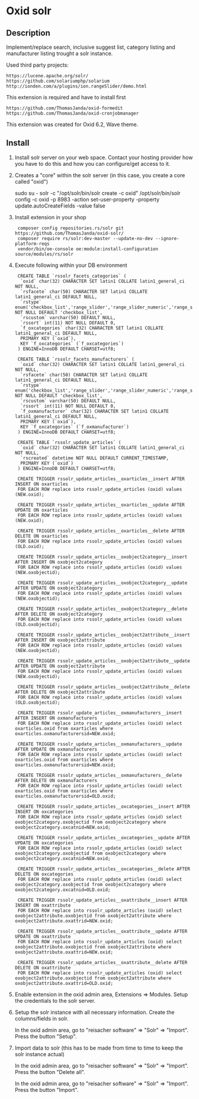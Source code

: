 # Oxid solr

## Description

Implement/replace search, inclusive suggest list, category listing and manufacturer listing 
trought a solr instance. 

Used third party projects: 

    https://lucene.apache.org/solr/
    https://github.com/solariumphp/solarium
    http://ionden.com/a/plugins/ion.rangeSlider/demo.html

This extension is required and have to install first

    https://github.com/ThomasJanda/oxid-formedit
    https://github.com/ThomasJanda/oxid-cronjobmanager

This extension was created for Oxid 6.2, Wave theme.


## Install

1. Install solr server on your web space. Contact your hosting provider how you have to do this and how you can configure/get access to it.

2. Creates a "core" within the solr server (in this case, you create a core called "oxid")

    sudo su - solr -c "/opt/solr/bin/solr create -c oxid"
    /opt/solr/bin/solr config -c oxid -p 8983 -action set-user-property -property update.autoCreateFields -value false

3. Install extension in your shop

        composer config repositories.rs/solr git https://github.com/ThomasJanda/oxid-solr/
        composer require rs/solr:dev-master --update-no-dev --ignore-platform-reqs
        vendor/bin/oe-console oe:module:install-configuration source/modules/rs/solr

4. Execute following within your DB environment

        CREATE TABLE `rssolr_facets_categories` (
         `oxid` char(32) CHARACTER SET latin1 COLLATE latin1_general_ci NOT NULL,
         `rsfacete` char(50) CHARACTER SET latin1 COLLATE latin1_general_ci DEFAULT NULL,
         `rstype` enum('checkbox_list','range_slider','range_slider_numeric','range_slider_currency','selectbox','custom_template') NOT NULL DEFAULT 'checkbox_list',
         `rscustom` varchar(50) DEFAULT NULL,
         `rssort` int(11) NOT NULL DEFAULT 0,
         `f_oxcategories` char(32) CHARACTER SET latin1 COLLATE latin1_general_ci DEFAULT NULL,
         PRIMARY KEY (`oxid`),
         KEY `f_oxcategories` (`f_oxcategories`)
        ) ENGINE=InnoDB DEFAULT CHARSET=utf8;

        CREATE TABLE `rssolr_facets_manufacturers` (
         `oxid` char(32) CHARACTER SET latin1 COLLATE latin1_general_ci NOT NULL,
         `rsfacete` char(50) CHARACTER SET latin1 COLLATE latin1_general_ci DEFAULT NULL,
         `rstype` enum('checkbox_list','range_slider','range_slider_numeric','range_slider_currency','selectbox','custom_template') NOT NULL DEFAULT 'checkbox_list',
         `rscustom` varchar(50) DEFAULT NULL,
         `rssort` int(11) NOT NULL DEFAULT 0,
         `f_oxmanufacturer` char(32) CHARACTER SET latin1 COLLATE latin1_general_ci DEFAULT NULL,
         PRIMARY KEY (`oxid`),
         KEY `f_oxcategories` (`f_oxmanufacturer`)
        ) ENGINE=InnoDB DEFAULT CHARSET=utf8;
        
        CREATE TABLE `rssolr_update_articles` (
         `oxid` char(32) CHARACTER SET latin1 COLLATE latin1_general_ci NOT NULL,
         `rscreated` datetime NOT NULL DEFAULT CURRENT_TIMESTAMP,
         PRIMARY KEY (`oxid`)
        ) ENGINE=InnoDB DEFAULT CHARSET=utf8;
        
        CREATE TRIGGER rssolr_update_articles__oxarticles__insert AFTER INSERT ON oxarticles
        FOR EACH ROW replace into rssolr_update_articles (oxid) values (NEW.oxid);
        
        CREATE TRIGGER rssolr_update_articles__oxarticles__update AFTER UPDATE ON oxarticles
        FOR EACH ROW replace into rssolr_update_articles (oxid) values (NEW.oxid);
        
        CREATE TRIGGER rssolr_update_articles__oxarticles__delete AFTER DELETE ON oxarticles
        FOR EACH ROW replace into rssolr_update_articles (oxid) values (OLD.oxid);
        
        CREATE TRIGGER rssolr_update_articles__oxobject2category__insert AFTER INSERT ON oxobject2category
        FOR EACH ROW replace into rssolr_update_articles (oxid) values (NEW.oxobjectid);
        
        CREATE TRIGGER rssolr_update_articles__oxobject2category__update AFTER UPDATE ON oxobject2category
        FOR EACH ROW replace into rssolr_update_articles (oxid) values (NEW.oxobjectid);
        
        CREATE TRIGGER rssolr_update_articles__oxobject2category__delete AFTER DELETE ON oxobject2category
        FOR EACH ROW replace into rssolr_update_articles (oxid) values (OLD.oxobjectid);
        
        CREATE TRIGGER rssolr_update_articles__oxobject2attribute__insert AFTER INSERT ON oxobject2attribute
        FOR EACH ROW replace into rssolr_update_articles (oxid) values (NEW.oxobjectid);
        
        CREATE TRIGGER rssolr_update_articles__oxobject2attribute__update AFTER UPDATE ON oxobject2attribute
        FOR EACH ROW replace into rssolr_update_articles (oxid) values (NEW.oxobjectid);
        
        CREATE TRIGGER rssolr_update_articles__oxobject2attribute__delete AFTER DELETE ON oxobject2attribute
        FOR EACH ROW replace into rssolr_update_articles (oxid) values (OLD.oxobjectid);
        
        CREATE TRIGGER rssolr_update_articles__oxmanufacturers__insert AFTER INSERT ON oxmanufacturers
        FOR EACH ROW replace into rssolr_update_articles (oxid) select oxarticles.oxid from oxarticles where oxarticles.oxmanufacturersid=NEW.oxid;
        
        CREATE TRIGGER rssolr_update_articles__oxmanufacturers__update AFTER UPDATE ON oxmanufacturers
        FOR EACH ROW replace into rssolr_update_articles (oxid) select oxarticles.oxid from oxarticles where oxarticles.oxmanufacturersid=NEW.oxid;
        
        CREATE TRIGGER rssolr_update_articles__oxmanufacturers__delete AFTER DELETE ON oxmanufacturers
        FOR EACH ROW replace into rssolr_update_articles (oxid) select oxarticles.oxid from oxarticles where oxarticles.oxmanufacturersid=OLD.oxid;
        
        CREATE TRIGGER rssolr_update_articles__oxcategories__insert AFTER INSERT ON oxcategories
        FOR EACH ROW replace into rssolr_update_articles (oxid) select oxobject2category.oxobjectid from oxobject2category where oxobject2category.oxcatnid=NEW.oxid;
        
        CREATE TRIGGER rssolr_update_articles__oxcategories__update AFTER UPDATE ON oxcategories
        FOR EACH ROW replace into rssolr_update_articles (oxid) select oxobject2category.oxobjectid from oxobject2category where oxobject2category.oxcatnid=NEW.oxid;
        
        CREATE TRIGGER rssolr_update_articles__oxcategories__delete AFTER DELETE ON oxcategories
        FOR EACH ROW replace into rssolr_update_articles (oxid) select oxobject2category.oxobjectid from oxobject2category where oxobject2category.oxcatnid=OLD.oxid;
        
        CREATE TRIGGER rssolr_update_articles__oxattribute__insert AFTER INSERT ON oxattribute
        FOR EACH ROW replace into rssolr_update_articles (oxid) select oxobject2attribute.oxobjectid from oxobject2attribute where oxobject2attribute.oxattrid=NEW.oxid;
        
        CREATE TRIGGER rssolr_update_articles__oxattribute__update AFTER UPDATE ON oxattribute
        FOR EACH ROW replace into rssolr_update_articles (oxid) select oxobject2attribute.oxobjectid from oxobject2attribute where oxobject2attribute.oxattrid=NEW.oxid;
        
        CREATE TRIGGER rssolr_update_articles__oxattribute__delete AFTER DELETE ON oxattribute
        FOR EACH ROW replace into rssolr_update_articles (oxid) select oxobject2attribute.oxobjectid from oxobject2attribute where oxobject2attribute.oxattrid=OLD.oxid;


5. Enable extension in the oxid admin area, Extensions => Modules. Setup the credentials to the solr server.

6. Setup the solr instance with all necessary information. Create the columns/fields in solr.

    In the oxid admin area, go to "reisacher software" => "Solr" => "Import". Press the button "Setup".

7. Import data to solr (this has to be made from time to time to keep the solr instance actual)

    In the oxid admin area, go to "reisacher software" => "Solr" => "Import". Press the button "Delete all".

    In the oxid admin area, go to "reisacher software" => "Solr" => "Import". Press the button "Import".
